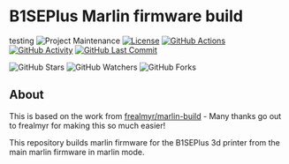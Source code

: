 # B1SEPlus Marlin firmware build
testing
![Project Maintenance][maintenance-shield]
[![License][license-shield]](LICENSE.md)
[![GitHub Actions][actions-shield]][actions]
[![GitHub Activity][commits-shield]][commits]
[![GitHub Last Commit][last-commit-shield]][commits]

![GitHub Stars][stars-shield]
![GitHub Watchers][watchers-shield]
![GitHub Forks][forks-shield]

## About

This is based on the work from [frealmyr/marlin-build](https://github.com/frealmyr/marlin-build) - Many thanks go out to frealmyr for making this so much easier!

This repository builds marlin firmware for the B1SEPlus 3d printer from the main marlin firmware in marlin mode.

[tinuva]: https://github.com/tinuva
[commits-shield]: https://img.shields.io/github/commit-activity/y/tinuva/b1seplus-marlin-build.svg
[commits]: https://github.com/tinuva/b1seplus-marlin-build/commits/master
[contributors]: https://github.com/tinuva/b1seplus-marlin-build/graphs/contributors
[actions-shield]: https://github.com/tinuva/b1seplus-marlin-build/workflows/Build%20Marlin%20Firmware/badge.svg
[actions]: https://github.com/tinuva/b1seplus-marlin-build/actions
[issue]: https://github.com/tinuva/b1seplus-marlin-build/issues
[license-shield]: https://img.shields.io/github/license/tinuva/b1seplus-marlin-build.svg
[maintenance-shield]: https://img.shields.io/maintenance/yes/2022.svg
[last-commit-shield]: https://img.shields.io/github/last-commit/tinuva/b1seplus-marlin-build.svg
[stars-shield]: https://img.shields.io/github/stars/tinuva/b1seplus-marlin-build.svg?style=social&label=Stars
[forks-shield]: https://img.shields.io/github/forks/tinuva/b1seplus-marlin-build.svg?style=social&label=Forks
[watchers-shield]: https://img.shields.io/github/watchers/tinuva/b1seplus-marlin-build.svg?style=social&label=Watchers